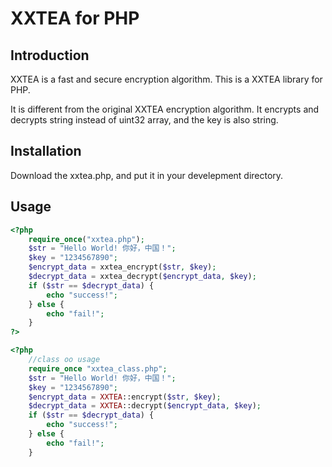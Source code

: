 # XXTEA for PHP

## Introduction

XXTEA is a fast and secure encryption algorithm. This is a XXTEA library for PHP.

It is different from the original XXTEA encryption algorithm. It encrypts and decrypts string instead of uint32 array, and the key is also string.

## Installation

Download the xxtea.php, and put it in your develepment directory.

## Usage

```php
<?php
    require_once("xxtea.php");
    $str = "Hello World! 你好，中国！";
    $key = "1234567890";
    $encrypt_data = xxtea_encrypt($str, $key);
    $decrypt_data = xxtea_decrypt($encrypt_data, $key);
    if ($str == $decrypt_data) {
        echo "success!";
    } else {
        echo "fail!";
    }
?>
```
```php
<?php
    //class oo usage
    require_once "xxtea_class.php";
    $str = "Hello World! 你好，中国！";
    $key = "1234567890";
    $encrypt_data = XXTEA::encrypt($str, $key);
    $decrypt_data = XXTEA::decrypt($encrypt_data, $key);
    if ($str == $decrypt_data) {
        echo "success!";
    } else {
        echo "fail!";
    }

````
